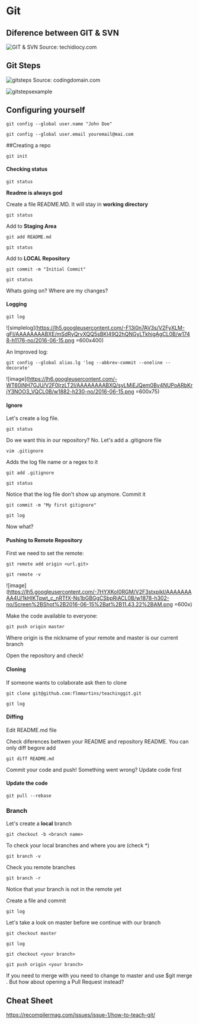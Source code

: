 # Git

## Diference between GIT & SVN

![GIT & SVN](http://techidiocy.com/wp-content/uploads/2013/08/svn-repo.png)
Source: techidiocy.com


## Git Steps

![gitsteps](http://codingdomain.com/git/partial-commits/git-staging-area.png)
Source: codingdomain.com

![gitstepsexample](https://lh3.googleusercontent.com/-j3nyobdTyBM/V2Fuzy3L57I/AAAAAAAAA30/U_XLNeqxVYk/w702-h414-p-no/Screen%2BShot%2B2016-06-15%2Bat%2B11.05.11%2BAM.png)

## Configuring yourself

```
git config --global user.name "John Doe"
```

```
git config --global user.email youremail@mai.com
```

##Creating a repo

```
git init

```

#### Checking status

```
git status
```
**Readme is always god**

Create a file README.MD. It will stay in **working directory**

```
git status
```

Add to **Staging Area**

```
git add README.md
```

```
git status
```

Add to **LOCAL Repository**

```
git commit -m "Initial Commit"
```

```
git status
```

Whats going on? Where are my changes?


#### Logging

```
git log
```

![simplelog](https://lh5.googleusercontent.com/-F13i0n7AV3s/V2FyXLM-gFI/AAAAAAAABXE/mSdRyQrvXQQ5sBKl49Q2hQNGyLTkhigAgCL0B/w1748-h1176-no/2016-06-15.png =600x400)

An Improved log:

```
git config --global alias.lg 'log --abbrev-commit --oneline --decorate'
```

![image](https://lh6.googleusercontent.com/-WT60iNH7GJU/V2F0IrzLT2I/AAAAAAAABXQ/syLMiEJQem0Bv4NUPoARbKrjY3NOO3_VQCL0B/w1882-h230-no/2016-06-15.png =600x75)

#### Ignore

Let's create a log file. 

```
git status
```

Do we want this in our repository? No. Let's add a .gitignore file

```
vim .gitignore
```

Adds the log file name or a regex to it

```
git add .gitignore
```

```
git status
```

Notice that the log file don't show up anymore. Commit it

```
git commit -m "My first gitignore"
```

```
git log
```

Now what?

#### Pushing to Remote Repository

First we need to set the remote:

```
git remote add origin <url.git>
```

```
git remote -v
```

![image](https://lh5.googleusercontent.com/-7HYXKoI0RGM/V2F3stxpikI/AAAAAAAAA4U/1kHIKTpwt_c_nRTfX-Ns1bGBGgCSbpRiACL0B/w1878-h302-no/Screen%2BShot%2B2016-06-15%2Bat%2B11.43.22%2BAM.png =600x)

Make the code available to everyone:

```
git push origin master
```

Where origin is the nickname of your remote and master is our current branch

Open the repository and check!

#### Cloning

If someone wants to colaborate ask then to clone

```
git clone git@github.com:flmmartins/teachinggit.git
```

```
git log
```


#### Diffing

Edit README.md file

Check diferences bettwen your README and repository README. You can only diff begore add

```
git diff README.md
```

Commit your code and push! Something went wrong? Update code first


#### Update the code

```
git pull --rebase
```
 
### Branch


Let's create a **local** branch

```
git checkout -b <branch name>
```

To check your local branches and where you are (check *)

```
git branch -v
```

Check you remote branches

```
git branch -r
```

Notice that your branch is not in the remote yet

Create a file and commit


```
git log
```

Let's take a look on master before we continue with our branch

```
git checkout master
```

```
git log
```
```
git checkout <your branch>
```

```
git push origin <your branch>
```

If you need to merge with you need to change to master and use $git merge <your branch>. But how about opening a Pull Request instead?



## Cheat Sheet
https://recompilermag.com/issues/issue-1/how-to-teach-git/










